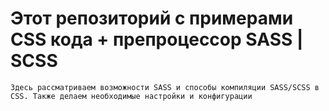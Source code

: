 # Этот репозиторий с примерами CSS кода + препроцессор SASS | SCSS

`
  Здесь рассматриваем возможности SASS и способы компиляции SASS/SCSS в CSS. Также делаем необходимые настройки и конфигурации
`